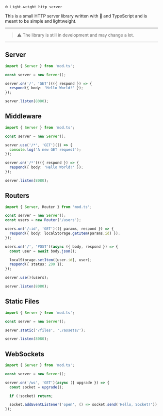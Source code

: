 `🌐 Light-weight http server`

This is a small HTTP server library written with 💖 and TypeScript and is meant to be simple and lightweight.

---
> ⚠️ The library is still in development and may change a lot.
---

## Server

```ts
import { Server } from 'mod.ts';

const server = new Server();

server.on('/', 'GET')(({ respond }) => {
  respond({ body: 'Hello World!' });
});

server.listen(8080);
```

## Middleware

```ts
import { Server } from 'mod.ts';

const server = new Server();

server.use('/*', 'GET')(() => {
  console.log('A new GET request');
});

server.on('/*')(({ respond }) => {
  respond({ body: 'Hello World!' });
});

server.listen(8080);
```

## Routers

```ts
import { Server, Router } from 'mod.ts';

const server = new Server();
const users = new Router('/users');

users.on('/:id', 'GET')(({ params, respond }) => {
  respond({ body: localStorage.getItem(params.id) });
});

users.on('/', 'POST')(async ({ body, respond }) => {
  const user = await body.json();

  localStorage.setItem([user.id], user);
  respond({ status: 200 });
});

server.use()(users);

server.listen(8080);
```

## Static Files

```ts
import { Server } from 'mod.ts';

const server = new Server();

server.static('/files', './assets/');

server.listen(8080);
```

## WebSockets

```ts
import { Server } from 'mod.ts';

const server = new Server();

server.on('/ws', 'GET')(async ({ upgrade }) => {
  const socket = upgrade();

  if (!socket) return;

  socket.addEventListener('open', () => socket.send('Hello, Socket!'));
});
```